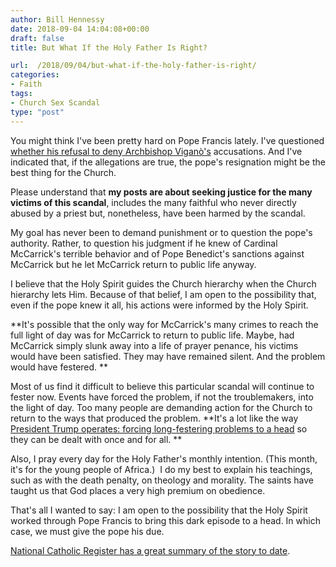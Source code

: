 ```yaml
---
author: Bill Hennessy
date: 2018-09-04 14:04:08+00:00
draft: false
title: But What If the Holy Father Is Right?

url:  /2018/09/04/but-what-if-the-holy-father-is-right/
categories:
- Faith
tags:
- Church Sex Scandal
type: "post"
---
```


You might think I've been pretty hard on Pope Francis lately. I've questioned [whether his refusal to deny Archbishop Viganò's](https://www.hennessysview.com/2018/09/03/did-pope-francis-and-vatican-sec-state-admit-viganos-testimony/) accusations. And I've indicated that, if the allegations are true, the pope's resignation might be the best thing for the Church.

Please understand that **my posts are about seeking justice for the many victims of this scandal**, includes the many faithful who never directly abused by a priest but, nonetheless, have been harmed by the scandal.

My goal has never been to demand punishment or to question the pope's authority. Rather, to question his judgment if he knew of Cardinal McCarrick's terrible behavior and of Pope Benedict's sanctions against McCarrick but he let McCarrick return to public life anyway.

I believe that the Holy Spirit guides the Church hierarchy when the Church hierarchy lets Him. Because of that belief, I am open to the possibility that, even if the pope knew it all, his actions were informed by the Holy Spirit.

**It's possible that the only way for McCarrick's many crimes to reach the full light of day was for McCarrick to return to public life. Maybe, had McCarrick simply slunk away into a life of prayer penance, his victims would have been satisfied. They may have remained silent. And the problem would have festered. **

Most of us find it difficult to believe this particular scandal will continue to fester now. Events have forced the problem, if not the troublemakers, into the light of day. Too many people are demanding action for the Church to return to the ways that produced the problem. **It's a lot like the way [President Trump operates: forcing long-festering problems to a head](https://www.hennessysview.com/2017/09/25/president-trump-popped-the-nfls-biggest-zit/) so they can be dealt with once and for all. **

Also, I pray every day for the Holy Father's monthly intention. (This month, it's for the young people of Africa.)  I do my best to explain his teachings, such as with the death penalty, on theology and morality. The saints have taught us that God places a very high premium on obedience.

That's all I wanted to say: I am open to the possibility that the Holy Spirit worked through Pope Francis to bring this dark episode to a head. In which case, we must give the pope his due.

[National Catholic Register has a great summary of the story to date](https://www.ncregister.com/daily-news/benedict-vigano-francis-and-mccarrick-where-things-stand-on-nuncios-allegat).
